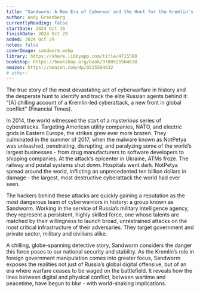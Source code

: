 ```yaml
---
title: "Sandworm: A New Era of Cyberwar and the Hunt for the Kremlin's Most Dangerous Hackers"
author: Andy Greenberg
currentlyReading: false
startDate: 2024 Oct 16
finishDate: 2024 Oct 29
added: 2024 Oct 29
notes: false
coverImage: sandworm.webp
library: https://share.libbyapp.com/title/4715580
bookshop: https://bookshop.org/book/9780525564638
amazon: https://amazon.com/dp/0525564632
# other: 
---
```


The true story of the most devastating act of cyberwarfare in history and the desperate hunt to identify and track the elite Russian agents behind it: “[A] chilling account of a Kremlin-led cyberattack, a new front in global conflict” (Financial Times).

In 2014, the world witnessed the start of a mysterious series of cyberattacks. Targeting American utility companies, NATO, and electric grids in Eastern Europe, the strikes grew ever more brazen. They culminated in the summer of 2017, when the malware known as NotPetya was unleashed, penetrating, disrupting, and paralyzing some of the world’s largest businesses - from drug manufacturers to software developers to shipping companies. At the attack’s epicenter in Ukraine, ATMs froze. The railway and postal systems shut down. Hospitals went dark. NotPetya spread around the world, inflicting an unprecedented ten billion dollars in damage - the largest, most destructive cyberattack the world had ever seen.

The hackers behind these attacks are quickly gaining a reputation as the most dangerous team of cyberwarriors in history: a group known as Sandworm. Working in the service of Russia’s military intelligence agency, they represent a persistent, highly skilled force, one whose talents are matched by their willingness to launch broad, unrestrained attacks on the most critical infrastructure of their adversaries. They target government and private sector, military and civilians alike.

A chilling, globe-spanning detective story, Sandworm considers the danger this force poses to our national security and stability. As the Kremlin’s role in foreign government manipulation comes into greater focus, Sandworm exposes the realities not just of Russia’s global digital offensive, but of an era where warfare ceases to be waged on the battlefield. It reveals how the lines between digital and physical conflict, between wartime and peacetime, have begun to blur - with world-shaking implications.